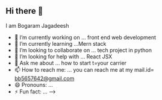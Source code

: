 ## Hi there 👋
I am Bogaram Jagadeesh
- 🔭 I’m currently working on ... front end web development
- 🌱 I’m currently learning ...Mern stack 
- 👯 I’m looking to collaborate on ... tech project in python
- 🤔 I’m looking for help with ... React JSX
- 💬 Ask me about ... how to start t=your carrier
- 📫 How to reach me: ... you can reach me at my mail.id= bb5657642@gmail.com
- 😄 Pronouns: ... 
- ⚡ Fun fact: ...
-->

<!--
**bogaramjagadish/bogaramjagadish** is a ✨ _special_ ✨ repository because its `README.md` (this file) appears on your GitHub profile.

Here are some ideas to get you started: 

- 🔭 I’m currently working on ... front end web development
- 🌱 I’m currently learning ...Mern stack 
- 👯 I’m looking to collaborate on ... tech project in python
- 🤔 I’m looking for help with ... React JSX
- 💬 Ask me about ... how to start t=your carrier
- 📫 How to reach me: ... you can reach me at my mail.id= bb5657642@gmail.com
- 😄 Pronouns: ... 
- ⚡ Fun fact: ...
-->
